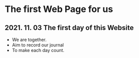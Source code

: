 # The first Web Page for us

## 2021. 11. 03 The first day of this Website

- We are together.
- Aim to record our journal
- To make each day count.